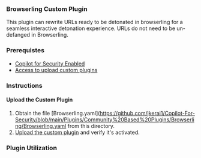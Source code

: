 ### Browserling Custom Plugin

This plugin can rewrite URLs ready to be detonated in browserling for a seamless interactive detonation experience. URLs do not need to be un-defanged in Browserling.

### Prerequistes
* [Copilot for Security Enabled](https://learn.microsoft.com/en-us/security-copilot/get-started-security-copilot#onboarding-to-microsoft-security-copilot)
* [Access to upload custom plugins](https://learn.microsoft.com/en-us/security-copilot/manage-plugins?tabs=securitycopilotplugin#managing-custom-plugins)

### Instructions
#### Upload the Custom Plugin

1. Obtain the file [Browserling.yaml](https://github.com/jkerai1/Copilot-For-Security/blob/main/Plugins/Community%20Based%20Plugins/Browserling/Browserling.yaml from this directory.
2. [Upload the custom plugin](https://learn.microsoft.com/en-us/security-copilot/manage-plugins?tabs=securitycopilotplugin#add-custom-plugins) and verify it's activated.


### Plugin Utilization




